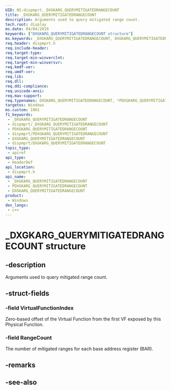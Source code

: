 ```yaml
---
UID: NS:dispmprt._DXGKARG_QUERYMITIGATEDRANGECOUNT
title: _DXGKARG_QUERYMITIGATEDRANGECOUNT
description: Arguments used to query mitigated range count.
tech.root: display
ms.date: 04/04/2019
keywords: ["DXGKARG_QUERYMITIGATEDRANGECOUNT structure"]
ms.keywords: _DXGKARG_QUERYMITIGATEDRANGECOUNT, DXGKARG_QUERYMITIGATEDRANGECOUNT, *PDXGKARG_QUERYMITIGATEDRANGECOUNT,
req.header: dispmprt.h
req.include-header: 
req.target-type: 
req.target-min-winverclnt: 
req.target-min-winversvr: 
req.kmdf-ver: 
req.umdf-ver: 
req.lib: 
req.dll: 
req.ddi-compliance: 
req.unicode-ansi: 
req.max-support: 
req.typenames: DXGKARG_QUERYMITIGATEDRANGECOUNT, *PDXGKARG_QUERYMITIGATEDRANGECOUNT
targetos: Windows
ms.custom: 19H1
f1_keywords:
 - _DXGKARG_QUERYMITIGATEDRANGECOUNT
 - dispmprt/_DXGKARG_QUERYMITIGATEDRANGECOUNT
 - PDXGKARG_QUERYMITIGATEDRANGECOUNT
 - dispmprt/PDXGKARG_QUERYMITIGATEDRANGECOUNT
 - DXGKARG_QUERYMITIGATEDRANGECOUNT
 - dispmprt/DXGKARG_QUERYMITIGATEDRANGECOUNT
topic_type:
 - apiref
api_type:
 - HeaderDef
api_location:
 - dispmprt.h
api_name:
 - _DXGKARG_QUERYMITIGATEDRANGECOUNT
 - PDXGKARG_QUERYMITIGATEDRANGECOUNT
 - DXGKARG_QUERYMITIGATEDRANGECOUNT
product:
 - Windows
dev_langs:
 - c++
---
```


# _DXGKARG_QUERYMITIGATEDRANGECOUNT structure


## -description

Arguments used to query mitigated range count.

## -struct-fields

### -field VirtualFunctionIndex

Zero-based offset of the Virtual Function from the first VF exposed by this Physical Function.

### -field RangeCount

 
The number of mitigated ranges for each base address register (BAR).

## -remarks

## -see-also

